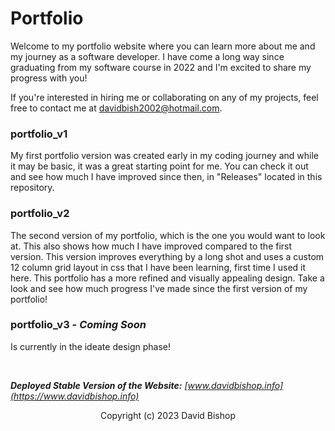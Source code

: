 # Portfolio

Welcome to my portfolio website where you can learn more about me and my journey as a software developer. I have come a long way since graduating from my software course in 2022 and I'm excited to share my progress with you!

If you're interested in hiring me or collaborating on any of my projects, feel free to contact me at [davidbish2002@hotmail.com](mailto:davidbish2002@hotmail.com).

### portfolio_v1
My first portfolio version was created early in my coding journey and while it may be basic, it was a great starting point for me. You can check it out and see how much I have improved since then, in "Releases" located in this repository.

### portfolio_v2
The second version of my portfolio, which is the one you would want to look at. This also shows how much I have improved compared to the first version. This version improves everything by a long shot and uses a custom 12 column grid layout in css that I have been learning, first time I used it here. This portfolio has a more refined and visually appealing design. Take a look and see how much progress I've made since the first version of my portfolio!

### portfolio_v3 - *Coming Soon*
Is currently in the ideate design phase!

<br />

_**Deployed Stable Version of the Website:** [www.davidbishop.info](https://www.davidbishop.info)_

<p align="center">
  Copyright (c) 2023 David Bishop
</p>
